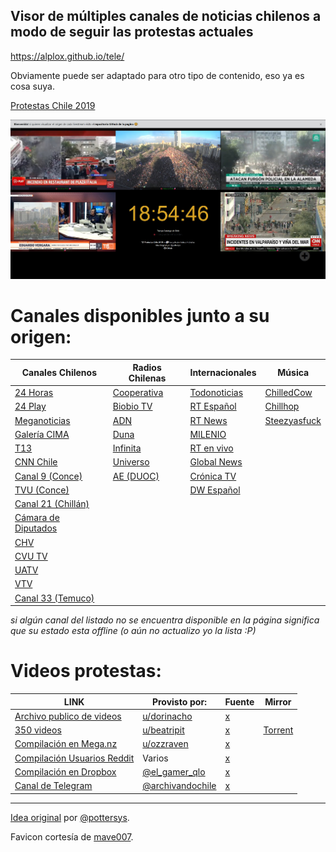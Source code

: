 ## Visor de múltiples canales de noticias chilenos a modo de seguir las protestas actuales
https://alplox.github.io/tele/

Obviamente puede ser adaptado para otro tipo de contenido, eso ya es cosa suya.

[Protestas Chile 2019](https://es.wikipedia.org/wiki/Protestas_en_Chile_de_2019) 

[![](https://raw.githubusercontent.com/Alplox/tele/master/ejemplo.jpg)](https://alplox.github.io/tele/)

# Canales disponibles junto a su origen:
| Canales Chilenos      | Radios Chilenas       | Internacionales | Música     |
| ------------- | ------------- | ------------- | -------------|
| [24 Horas](https://www.youtube.com/channel/UCTXNz3gjAypWp3EhlIATEJQ)      | [Cooperativa](http://programas.cooperativa.cl/showalairelibre/)   | [Todonoticias](https://www.youtube.com/channel/UCj6PcyLvpnIRT_2W_mwa9Aw) | [ChilledCow](https://www.youtube.com/channel/UCSJ4gkVC6NrvII8umztf0Ow)   |
| [24 Play](https://www.youtube.com/channel/UCeKSSTjG4r-Qvcpjnwgo0VQ)       | [Biobio TV](https://www.biobiochile.cl/biobiotv/)     | [RT Español](https://www.youtube.com/channel/UC2mtXUpAYLYJIZ2deSPhlqw)    | [Chillhop](https://www.youtube.com/channel/UCOxqgCwgOqC2lMqC5PYz_Dg)    |
| [Meganoticias](https://www.youtube.com/channel/UCkccyEbqhhM3uKOI6Shm-4Q)  | [ADN](http://tv.adnradio.cl/)           | [RT News](https://www.youtube.com/channel/UCpwvZwUam-URkxB7g4USKpg)       | [Steezyasfuck](https://www.youtube.com/channel/UCsIg9WMfxjZZvwROleiVsQg) |
| [Galería CIMA](https://www.youtube.com/channel/UC4GOcOKkEefz5NamN4WyMFg)  | [Duna](https://www.duna.cl/tv/)   | [MILENIO](https://www.youtube.com/user/MILENIO)       |              |
| [T13](https://www.youtube.com/channel/UCsRnhjcUCR78Q3Ud6OXCTNg)   | [Infinita](http://www.infinita.cl/home/)      | [RT en vivo](https://www.youtube.com/channel/UCEIhICHOQOonjE6V0SLdrHQ)                |              |     
| [CNN Chile](https://www.youtube.com/user/cnnchile)     | [Universo](https://www.universo.cl/)    | [Global News](https://www.youtube.com/user/GlobalToronto)        |              |
| [Canal 9 (Conce)](https://www.canal9.cl/en-vivo/) | [AE (DUOC)](https://www.aeradio.cl/)     | [Crónica TV](https://www.youtube.com/channel/UCT7KFGv6s2a-rh2Jq8ZdM1g)              |              | 
| [TVU (Conce)](https://www.tvu.cl/)   |      |                [DW Español](https://www.youtube.com/channel/UCT4Jg8h03dD0iN3Pb5L0PMA)             |
| [Canal 21 (Chillán)](http://www.canal21tv.cl/wp/en-vivo/)  |         |               |              |
| [Cámara de Diputados](http://webtv.camara.cl/) |            |               |              |
| [CHV](http://www.chilevision.cl/senal-online/)           |               |               |              |
| [CVU TV](https://pucvmultimedios.cl/senal-online-tv.php) |               |               |              |
| [UATV](https://uatv.cl/uatv-en-vivo/) |               |               |              |
| [VTV](http://canalvtv.cl/vtv/) |               |               |              |
| [Canal 33 (Temuco)](http://www.canal33.cl/online.php)|               |               |              |

*si algún canal del listado no se encuentra disponible en la página significa que su estado esta offline (o aún no actualizo yo la lista :P)*
# Videos protestas:

| LINK | Provisto por: | Fuente | Mirror         |
| ------------- | ------------- | ------------- | ------------|
| [Archivo publico de videos](https://archivopublico.smvi.co/)     | [u/dorinacho](https://old.reddit.com/user/dorinacho) | [x](https://old.reddit.com/r/chile/comments/dlllnq/donde_difundir_v%C3%ADdeos_sobre_las_protestas/f4rl0lv/) | 
| [350 videos](https://drive.google.com/drive/folders/1xO5rwXFK1gOTuEzDf4wdtJFvyVqSqEXL) | [u/beatripit](https://old.reddit.com/user/beatripit/) | [x](https://old.reddit.com/r/DataHoarder/comments/dsilcn/anyone_hoarding_chile_protest_videos/) | [Torrent](http://mgnet.me/dRVn4G6)
| [Compilación en Mega.nz](https://mega.nz/#F!lxon3KbL!NhlrKdgexf6jY36k6ndcaQ) | [u/ozzraven](https://old.reddit.com/user/ozzraven)| [x](https://old.reddit.com/r/chile/comments/dlllnq/donde_difundir_v%C3%ADdeos_sobre_las_protestas/f4rl0lv/)
| [Compilación Usuarios Reddit](https://old.reddit.com/r/chile/comments/dko63j/thread_de_videos_manifestaciones_octubre_2019/) | Varios | [x](https://old.reddit.com/r/chile/comments/dko63j/thread_de_videos_manifestaciones_octubre_2019/)
| [Compilación en Dropbox](https://www.dropbox.com/sh/90int9i5w5pqkig/AAA-3nBgN5qEkU2BgRKtOGS-a?dl=0) | [@el_gamer_qlo](https://twitter.com/el_gamer_qlo/) | [x](https://twitter.com/el_gamer_qlo/status/1187034417442775041)
| [Canal de Telegram](https://t.me/s/archivandochile) | [@archivandochile](https://twitter.com/ArchivandoChile) | [x](https://twitter.com/ArchivandoChile/status/1186675232830054412)

___
[Idea original](http://pslabs.cl/tele.html) por [@pottersys](https://twitter.com/pottersys).

Favicon cortesía de [mave007](https://github.com/mave007).
